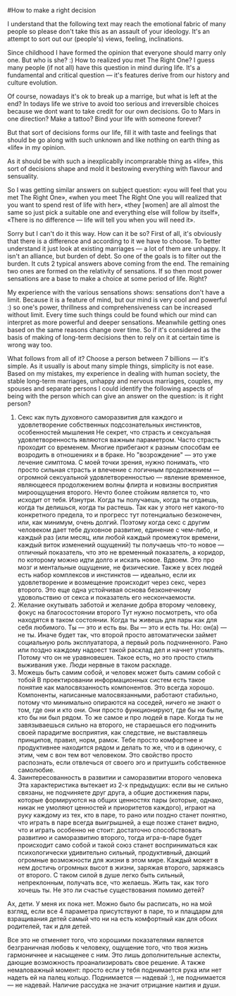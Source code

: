 #How to make a right decision

I understand that the following text may reach the emotional fabric of many people so please don't take this as an assault of your ideology. It's an attempt to sort out our (people's) views, feeling, inclinations.

Since childhood I have formed the opinion that everyone should marry only one. But who is she? :) How to realized you met The Right One? I guess many people (if not all) have this question in mind during life. It's a fundamental and critical question — it's features derive from our history and culture evolution.

Of course, nowadays it's ok to break up a marrige, but what is left at the end? In todays life we strive to avoid too serious and irreversible choices because we dont want to take credit for our own decisions.
Go to Mars in one direction? Make a tattoo? Bind your life with someone forever?

But that sort of decisions forms our life, fill it with taste and feelings that should be go along with such unknown and like nothing on earth thing as «life» in my opinion.

As it should be with such a inexplicablly incomprarable thing as «life», this sort of decisions shape and mold it bestowing everything with flavour and sensuality.

So I was getting similar answers on subject question: «you will feel that you met The Right One», «when you meet The Right One you will realized that you want to spend rest of life with her», «they [women] are all almost the same so just pick a suitable one and everything else will follow by itself», «There is no difference — life will tell you when you will need it».

Sorry but I can't do it this way. How can it be so? First of all, it's obviously that there is a difference and according to it we have to choose. To better understand it just look at existing marriages — a lot of them are unhappy. It isn't an alliance, but burden of debt. So one of the goals is to filter out the burden. It cuts 2 typical answers above coming from the end.
The remaining two ones are formed on the relativity of sensations. If so then most power sensations are a base to make a choice at some period of life. Right?

My experience with the various sensations shows: sensations don't have a limit. Because it is a feature of mind, but our mind is very cool and powerful :) so one's power, thrillness and comprehensiveness can be increased without limit. Every time such things could be found which our mind can interpret as more powerful and deeper sensations. Meanwhile getting ones based on the same reasons change over time. So if it's considered as the basis of making of long-term decisions then to rely on it at certain time is wrong way too.

What follows from all of it? Choose a person between 7 billions — it's simple. As it usually is about many simple things, simplicity is not ease.
Based on my mistakes, my experience in dealing with human society, the stable long-term marriages, unhappy and nervous marriages, couples, my spouses and separate persons I could identify the following aspects of being with the person which can give an answer on the question: is it right person?

1) Секс как путь духовного саморазвития для каждого и удовлетворение собственных подсознательных инстинктов, особенностей мышления
    Не секрет, что страсть и сексуальная удовлетворенность являются важным параметром. Часто страсть проходит со временем. Многие прибегают к разным способам ее возродить в отношениях и в браке. Но "возрождение" — это уже лечение симптома. С моей точки зрения, нужно понимать, что просто сильная страсть и влечение с логичным продолжением — огромной сексуальной удовлетворенностью — явление временное, являющееся продолжением волны флирта и новизны восприятия мироощущения второго.
    Нечто более стойким является то, что исходит от тебя. Изнутри.
    Когда ты получаешь, когда ты отдаешь, когда ты делишься, когда ты растешь. Так как у этого нет какого-то конкретного предела, то и прогресс тут потенциально безконечен, или, как минимум, очень долгий.
    Поэтому когда секс с другим человеком дает тебе духовное развитие, единение с чем-либо, и каждый раз (или месяц, или любой каждый промежуток времени, каждый виток изменений ощущений) ты получаешь что-то новое — отличный показатель, что это не временный показатель, а коридор, по которому можно идти долго и искать новое. Вдвоем. Это про мозг и ментальные ощущение, не физические.
    Также у всех людей есть набор комплексов и инстинктов — идеально, если их удовлетворение и возмещение происходит через секс, через второго. Это еще одна устойчивая основа безконечному удовольствию от секса и показатель его нескончаемости.
2) Желание окутывать заботой и желание добра второму человеку, фокус на благосостоянии второго
    Тут нужно посмотреть, что оба находятся в таком состоянии. Когда ты живешь для пары как для себя любимого. Ты — это и есть вы. Вы — это и есть ты.
    Но: он(а) — не ты. Иначе будет так, что второй просто автоматически займет социальную роль эксплуататора, а первый роль подчиненного. Рано или поздно каждому надоест такой расклад дел и начнет утомлять. Потому что он не уравновешен. Такое есть, но это просто стиль выживания уже. Люди нервные в таком раскладе.
3) Можешь быть самим собой, и человек может быть самим собой с тобой
    В проектировании информационных систем есть такое понятие как малосвязанность компонентов. Это всегда хорошо. Компоненты, написанные малосвязанными, работают стабильно, потому что минимально опираются на соседей, ничего не знают о том, где они и кто они. Они просто функционируют, где бы ни были, кто бы ни был рядом.
    То же самое и про людей в паре. Когда ты не завязываешься сильно на второго, не стараешься его подчинить своей парадигме восприятия, как следствие, не выставляешь принципов, правил, норм, рамок. Тебе просто комфортнее и продуктивнее находится рядом и делать то же, что и в одиночку, с этим, чем с вон тем вот человеком.
    Это свойство просто распознать, если отвлечься от своего эго и притушить собственное самолюбие.
4) Заинтересованность в развитии и саморазвитии второго человека
    Эта характеристика вытекает из 2-х предыдущих: если вы не сильно связаны, не подчиняете друг друга, а общие достижения пары, которые формируются на общих ценностях пары (которые, однако, никак не умоляют ценностей и приоритетов каждого), играют на руку каждому из тех, кто в паре, то рано или поздно станет понятно, что играть в паре всегда выигрышней, а еще позже станет видно, что и играть особенно не стоит: достаточно способствовать развитию и саморазвитию второго, тогда игра-в-паре будет происходит само собой и такой союз станет восприниматься как психологически удивительно сильный, продуктивный, дающий огромные возможности для жизни в этом мире. Каждый может в нем достичь огромных высот в жизни, заряжая второго, заряжаясь от второго. С таком силой в душе легко быть сильный, непреклонным, получать все, что желаешь. Жить так, как того хочешь ты. Не это ли счастье существования помимо детей?

Ах, дети. У меня их пока нет. Можно было бы расписать, но на мой взгляд, если все 4 параметра присутствуют в паре, то и плацдарм для взращивания детей самый что ни на есть комфортный как для обоих родителей, так и для детей.

Все это не отменяет того, что хорошими показателями является безграничная любовь к человеку, ощущение того, что твоя жизнь гармоничнее и насыщенее с ним. Это лишь дополнительные аспекты, дающие возможность проанализировать свое решение.
А также немаловажный момент: просто если у тебя поднимается рука или нет надеть ей на палец кольцо. Поднимается — надевай :), не поднимается — не надевай. Наличие рассудка не значит отрицание наития и души.